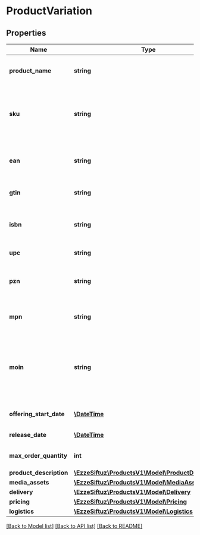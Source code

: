 # ProductVariation

## Properties
Name | Type | Description | Notes
------------ | ------------- | ------------- | -------------
**product_name** | **string** | Identifier of a product, is mandatory and may consist of a maximum of 50 characters. | 
**sku** | **string** | Identifier for a product variation, provided by the partner, must be unique for a partner. It is mandatory and may consist of a maximum of 50 characters. | 
**ean** | **string** | External identifier of a product, must be unique in a partner assortment, must not start with a 2. | 
**gtin** | **string** | Global Trade Item Number, formerly known as EAN. | [optional] 
**isbn** | **string** | International Standard Book Number, internationally used for identifying media artifacts, like books. | [optional] 
**upc** | **string** | Universal Product Code. | [optional] 
**pzn** | **string** | Pharmazentralnummer, a german standard for identifying pharmaceutical products. | [optional] 
**mpn** | **string** | Manufacturer part number, may consist of a maximum of 50 characters. | [optional] 
**moin** | **string** | My Otto Identification Number. The market place ID of the product, is generated by the marketplace and returned to the partner, when product is created on the market place. | [optional] 
**offering_start_date** | [**\DateTime**](\DateTime.md) | Date to which the product can be ordered. | [optional] 
**release_date** | [**\DateTime**](\DateTime.md) | Date to which the product is published. | [optional] 
**max_order_quantity** | **int** | The maximum allowed order quantity for the customer. | [optional] 
**product_description** | [**\EzzeSiftuz\ProductsV1\Model\ProductDescription**](ProductDescription.md) |  | [optional] 
**media_assets** | [**\EzzeSiftuz\ProductsV1\Model\MediaAsset[]**](MediaAsset.md) |  | [optional] 
**delivery** | [**\EzzeSiftuz\ProductsV1\Model\Delivery**](Delivery.md) |  | 
**pricing** | [**\EzzeSiftuz\ProductsV1\Model\Pricing**](Pricing.md) |  | [optional] 
**logistics** | [**\EzzeSiftuz\ProductsV1\Model\Logistics**](Logistics.md) |  | [optional] 

[[Back to Model list]](../../README.md#documentation-for-models) [[Back to API list]](../../README.md#documentation-for-api-endpoints) [[Back to README]](../../README.md)

